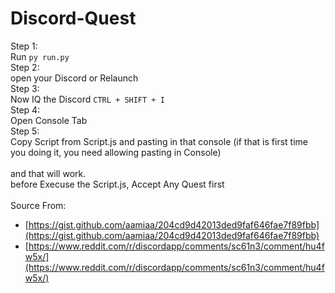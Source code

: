 # Discord-Quest
Step 1:<br>
Run ``py run.py``<br>
Step 2:<br>
open your Discord or Relaunch<br>
Step 3:<br>
Now IQ the Discord ``CTRL + SHIFT + I``<br>
Step 4:<br>
Open Console Tab<br>
Step 5:<br>
Copy Script from Script.js and pasting in that console (if that is first time you doing it, you need allowing pasting in Console)<br>
<br>
and that will work.<br>
before Execuse the Script.js, Accept Any Quest first<br>
<br>
Source From:
- [https://gist.github.com/aamiaa/204cd9d42013ded9faf646fae7f89fbb](https://gist.github.com/aamiaa/204cd9d42013ded9faf646fae7f89fbb)
- [https://www.reddit.com/r/discordapp/comments/sc61n3/comment/hu4fw5x/](https://www.reddit.com/r/discordapp/comments/sc61n3/comment/hu4fw5x/)

